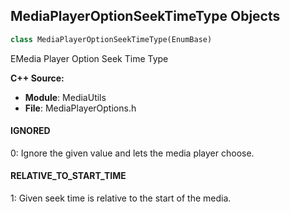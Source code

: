 ## MediaPlayerOptionSeekTimeType Objects

```python
class MediaPlayerOptionSeekTimeType(EnumBase)
```

EMedia Player Option Seek Time Type

**C++ Source:**

- **Module**: MediaUtils
- **File**: MediaPlayerOptions.h

<a id="unreal.MediaPlayerOptionSeekTimeType.IGNORED"></a>

#### IGNORED

0: Ignore the given value and lets the media player choose.

<a id="unreal.MediaPlayerOptionSeekTimeType.RELATIVE_TO_START_TIME"></a>

#### RELATIVE_TO_START_TIME

1: Given seek time is relative to the start of the media.

<a id="unreal.MediaPlayerOptionTrackSelectMode"></a>